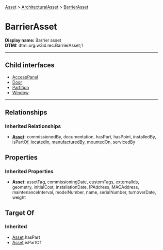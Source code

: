 [Asset](../../Asset.md) > [ArchitecturalAsset](../ArchitecturalAsset.md) > [BarrierAsset](#)
# BarrierAsset

**Display name:** Barrier asset<br />
**DTMI:** dtmi:org:w3id:rec:BarrierAsset;1

---


## Child interfaces
* [AccessPanel](AccessPanel.md)
* [Door](Door.md)
* [Partition](Partition.md)
* [Window](Window.md)

---
## Relationships
### Inherited Relationships
* **[Asset](../../Asset.md):** commissionedBy, documentation, hasPart, hasPoint, installedBy, isPartOf, locatedIn, manufacturedBy, mountedOn, servicedBy
## Properties
### Inherited Properties
* **[Asset](../../Asset.md):** assetTag, commissioningDate, customTags, externalIds, geometry, initialCost, installationDate, IPAddress, MACAddress, maintenanceInterval, modelNumber, name, serialNumber, turnoverDate, weight
## Target Of
### Inherited
* [Asset](../../Asset.md).hasPart
* [Asset](../../Asset.md).isPartOf
